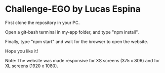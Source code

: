 # Challenge-EGO by Lucas Espina

First clone the repository in your PC.

Open a git-bash terminal in my-app folder, and type "npm install".

Finally, type "npm start" and wait for the browser to open the website.

Hope you like it!

Note: The website was made responsive for XS screens (375 x 806) and for XL screens (1920 x 1080).
